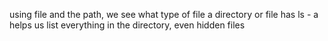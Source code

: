 using file and the path, we see what type of file  a directory or file has
ls - a helps us list everything in the directory, even hidden files
